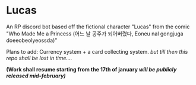 # Lucas

An RP discord bot based off the fictional character "Lucas" from the comic "Who Made Me a Princess (어느 날 공주가 되어버렸다, Eoneu nal gongjuga doeeobeolyeossda)"


Plans to add:
Currency system + a card collecting system. *but till then this repo shall be lost in time....*

**(Work shall resume starting from the 17th of january *will be publicly released mid-february)***
